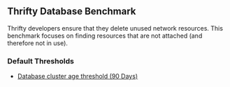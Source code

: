 ## Thrifty Database Benchmark

Thrifty developers ensure that they delete unused network resources. This benchmark focuses on finding resources that are not attached (and therefore not in use).

### Default Thresholds
- [Database cluster age threshold (90 Days)](https://hub.steampipe.io/mods/turbot/digitalocean_thrifty/controls/control.database_long_running)
